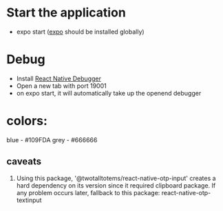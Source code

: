 # Start the application

- expo start ([expo](https://docs.expo.io/) should be installed globally)

# Debug

- Install [React Native Debugger](https://github.com/jhen0409/react-native-debugger)
- Open a new tab with port 19001
- on expo start, it will automatically take up the openend debugger

# colors: 

blue - #109FDA
grey - #666666


## caveats

1. Using this package, '@twotalltotems/react-native-otp-input' creates a hard dependency on its version
   since it required clipboard package. If any problem occurs later, fallback to this package:
   react-native-otp-textinput